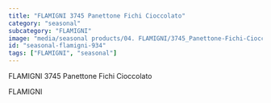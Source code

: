 ```yaml
---
title: "FLAMIGNI 3745 Panettone Fichi Cioccolato"
category: "seasonal"
subcategory: "FLAMIGNI"
image: "media/seasonal products/04. FLAMIGNI/3745_Panettone-Fichi-Cioccolato.jpg"
id: "seasonal-flamigni-934"
tags: ["FLAMIGNI", "seasonal"]
---
```


FLAMIGNI 3745 Panettone Fichi Cioccolato

FLAMIGNI
